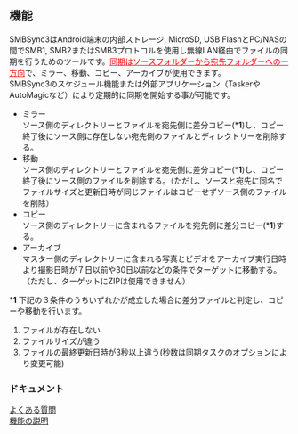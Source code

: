 ## 機能<br>
SMBSync3はAndroid端末の内部ストレージ, MicroSD, USB FlashとPC/NASの間でSMB1, SMB2またはSMB3プロトコルを使用し無線LAN経由でファイルの同期を行うためのツールです。<span style="color: red; "><u>同期はソースフォルダーから宛先フォルダーへの一方向</u></span>で、ミラー、移動、コピー、アーカイブが使用できます。<br>
SMBSync3のスケジュール機能または外部アプリケーション（TaskerやAutoMagicなど）により定期的に同期を開始する事が可能です。 <br>

- ミラー<br>
ソース側のディレクトリーとファイルを宛先側に差分コピー(***1**)し、コピー終了後にソース側に存在しない宛先側のファイルとディレクトリーを削除する。<br>
- 移動<br>
ソース側のディレクトリーとファイルを宛先側に差分コピー(***1**)し、コピー終了後にソース側のファイルを削除する。（ただし、ソースと宛先に同名でファイルサイズと更新日時が同じファイルはコピーせずソース側のファイルを削除）<br>
- コピー<br>
ソース側のディレクトリーに含まれるファイルを宛先側に差分コピー(***1**)する。<br>
- アーカイブ<br>
マスター側のディレクトリーに含まれる写真とビデオをアーカイブ実行日時より撮影日時が７日以前や30日以前などの条件でターゲットに移動する。（ただし、ターゲットにZIPは使用できません）<br>

***1** 下記の３条件のうちいずれかが成立した場合に差分ファイルと判定し、コピーや移動を行います。<br>

1. ファイルが存在しない<br>
1. ファイルサイズが違う<br>
1. ファイルの最終更新日時が3秒以上違う(秒数は同期タスクのオプションにより変更可能)<br>

### ドキュメント<br>
[よくある質問](https://sentaroh.github.io/Documents/SMBSync3/SMBSync3_FAQ_JA.htm)<br>
[機能の説明](https://sentaroh.github.io/Documents/SMBSync3/SMBSync3_Desc_JA.htm)<br>
